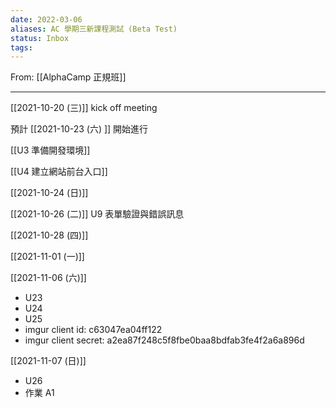 ```yaml
---
date: 2022-03-06
aliases: AC 學期三新課程測試 (Beta Test)
status: Inbox
tags:
---
```


From: [[AlphaCamp 正規班]]

---

[[2021-10-20 (三)]] kick off meeting

預計 [[2021-10-23 (六) ]] 開始進行

[[U3 準備開發環境]]

[[U4 建立網站前台入口]]

[[2021-10-24 (日)]]

[[2021-10-26 (二)]] U9 表單驗證與錯誤訊息

[[2021-10-28 (四)]]

[[2021-11-01 (一)]]

[[2021-11-06 (六)]] 
- U23
- U24
- U25
- imgur client id: c63047ea04ff122
- imgur client secret: a2ea87f248c5f8fbe0baa8bdfab3fe4f2a6a896d

[[2021-11-07 (日)]]
- U26
- 作業 A1